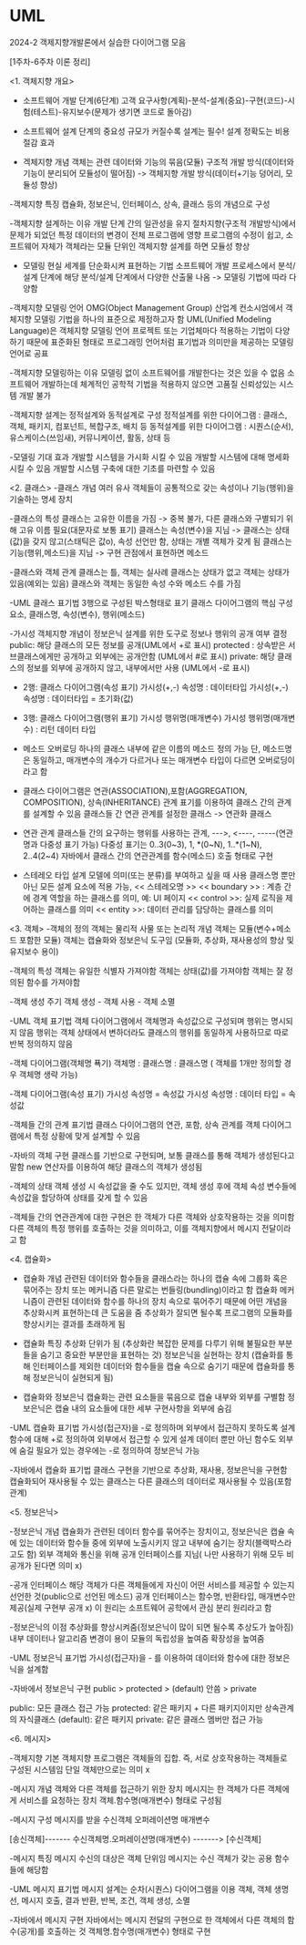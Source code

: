 # UML
2024-2 객제지향개발론에서 실습한 다이어그램 모음

[1주차-6주차 이론 정리]

<1. 객체지향 개요>

- 소프트웨어 개발 단계(6단계)
고객 요구사항(계획)-분석-설계(중요)-구현(코드)-시험(테스트)-유지보수(문제가 생기면 코드로 돌아감)

- 소프트웨어 설계 단계의 중요성
규모가 커질수록 설계는 필수!
설계 정확도는 비용 절감 효과

- 겍체지향 개념
객체는 관련 데이터와 기능의 묶음(모듈)
구조적 개발 방식(데이터와 기능이 분리되어 모듈성이 떨어짐) -> 객체지향 개발 방식(데이터+기능 덩어리, 모듈성 향상)

-객체지향 특징
캡슐화, 정보은닉, 인터페이스, 상속, 클래스 등의 개념으로 구성

-객체지향 설계하는 이유
개발 단계 간의 일관성을 유지
절차지향(구조적 개발방식)에서 문제가 되었던 특정 데이터의 변경이 전체 프로그램에 영향
프로그램의 수정이 쉽고, 소프트웨어 자체가 객체라는 모듈 단위인 객체지향 설계를 하면 모듈성 향상

- 모델링
현실 세계를 단순화시켜 표현하는 기법
소프트웨어 개발 프로세스에서 분석/설계 단계에 해당
분석/설계 단계에서 다양한 산출물 나옴 -> 모델링 기법에 따라 다양함

-객체지향 모델링 언어
OMG(Object Management Group) 산업계 컨소시엄에서 객체지향 모델링 기법을 하나의 표준으로 제정하고자 함
UML(Unified Modeling Language)은 객체지향 모델링 언어
프로젝트 또는 기업체마다 적용하는 기법이 다양하기 때문에 표준화된 형태로 프로그래밍 언어처럼 표기법과 의미만을 제공하는 모델링 언어로 공표

-객체지향 모델링하는 이유
모델링 없이 소프트웨어를 개발한다는 것은 있을 수 없음
소프트웨어 개발하는데 체계적인 공학적 기법을 적용하지 않으면 고품질 신뢰성있는 시스템 개발 불가

-객체지향 설계는 정적설계와 동적설계로 구성
정적설계를 위한 다이어그램 : 클래스, 객체, 패키지, 컴포넌트, 복합구조, 배치 등 
동적설계를 위한 다이어그램 : 시퀀스(순서), 유스케이스(쓰임새), 커뮤니케이션, 활동, 상태 등

-모델링 기대 효과
개발할 시스템을 가시화 시킬 수 있음
개발할 시스템에 대해 명세화 시킬 수 있음
개발할 시스템 구축에 대한 기초를 마련할 수 있음

<2. 클래스>
-클래스 개념
여러 유사 객체들이 공통적으로 갖는 속성이나 기능(행위)을 기술하는 명세 장치

-클래스의 특성
클래스는 고유한 이름을 가짐 -> 중복 불가, 다른 클래스와 구별되기 위해 고유 이름 필요(대문자로 보통 표기)
클래스는 속성(변수)을 지님 -> 클래스는 상태(값)을 갖지 않고(스태틱은 값o), 속성 선언만 함, 상태는 개별 객체가 갖게 됨
클래스는 기능(행위,메소드)을 지님 -> 구현 관점에서 표현하면 메소드

-클래스와 객체 관계
클래스는 틀, 객체는 실사례
클래스는 상태가 없고 객체는 상태가 있음(예외는 있음)
클래스와 객체는 동일한 속성 수와 메소드 수를 가짐

-UML 클래스 표기법
3행으로 구성된 박스형태로 표기
클래스 다이어그램의 핵심 구성 요소, 클래스명, 속성(변수), 행위(메소드)

-가시성
객체지향 개념이 정보은닉 설계를 위한 도구로 정보나 행위의 공개 여부 결정
public: 해당 클래스의 모든 정보를 공개(UML에서 +로 표시)
protected : 상속받은 서브클래스에게만 공개하고 외부에는 공개안함 (UML에서 #로 표시)
private: 해당 클래스의 정보를 외부에 공개하지 않고, 내부에서만 사용 (UML에서 -로 표시)

- 2행: 클래스 다이어그램(속성 표기)
가시성(+,-) 속성명 : 데이터타입 
가시성(+,-) 속성명 : 데이터타입 = 초기화(값)

- 3행: 클래스 다이어그램(행위 표기)
가시성 행위명(매개변수) 
가시성 행위명(매개변수) : 리턴 데이터 타입

- 메소드 오버로딩
하나의 클래스 내부에 같은 이름의 메소드 정의 가능
단, 메소드명은 동일하고, 매개변수의 개수가 다르거나 또는 매개변수 타입이 다르면 오버로딩이라고 함

- 클래스 다이어그램은 연관(ASSOCIATION),포함(AGGREGATION, COMPOSITION), 상속(INHERITANCE) 관계 표기를 이용하여 클래스 간의 관계를 설계할 수 있음
클래스들 간 연관 관계를 설정한 클래스 -> 연관화 클래스

- 연관 관계
클래스들 간의 요구하는 행위를 사용하는 관계, --->, <----, -----(연관명과 다중성 표기 가능)
다중성 표기는 0..3(0~3), 1,  *(0~N), 1..*(1~N), 2..4(2~4)
자바에서 클래스 간의 연관관계를 함수(메소드) 호출 형태로 구현

- 스테레오 타입
설계 모델에 의미(또는 분류)를 부여하고 싶을 때 사용
클래스명 뿐만 아닌 모든 설계 요소에 적용 가능, << 스테레오명 >>
<< boundary >> : 계층 간에 경계 역할을 하는 클래스를 의미, 예: UI 페이지
<< control >>: 실제 로직을 제어하는 클래스를 의미
<< entity >>: 데이터 관리를 담당하는 클래스를 의미

<3. 객체>
-객체의 정의
객체는 물리적 사물 또는 논리적 개념
객체는 모듈(변수+메소드 포함한 모듈)
객체는 캡슐화와 정보은닉 도구임 (모듈화, 추상화, 재사용성의 향상 및 유지보수 용이)

-객체의 특성
객체는 유일한 식별자 가져야함
객체는 상태(값)를 가져야함
객체는 잘 정의된 함수를 가져야함

-객체 생성 주기
객체 생성 - 객체 사용 - 객체 소멸

-UML 객체 표기법
객체 다이어그램에서 객체명과 속성값으로 구성되며 행위는 명시되지 않음
행위는 객체 상태에서 변하더라도 클래스의 행위를 동일하게 사용하므로 따로 반복 정의하지 않음

-객체 다이어그램(객체명 푝기)
객체명 : 클래스명
: 클래스명 ( 객체를 1개만 정의할 경우 객체명 생략 가능)

-객체 다이어그램(속성 표기)
가시성 속성명 = 속성값
가시성 속성명 : 데이터 타입 = 속성값

-객체들 간의 관계 표기법
클래스 다이어그램의 연관, 포함, 상속 관계를 객체 다이어그램에서 특정 상황에 맞게 설계할 수 있음

-자바의 객체 구현
클래스를 기반으로 구현되며, 보통 클래스를 통해 객체가 생성된다고 말함
new 연산자를 이용하여 해당 클래스의 객체가 생성됨

-객체의 상태
객체 생성 시 속성값을 줄 수도 있지만, 객체 생성 후에 객체 속성 변수들에 속성값을 할당하여 상태를 갖게 할 수 있음

-객체들 간의 연관관계에 대한 구현은 한 객체가 다른 객체와 상호작용하는 것을 의미함
다른 객체의 특정 행위를 호출하는 것을 의미하고, 이를 객체지향에서 메시지 전달이라고 함


<4. 캡슐화>
- 캡슐화 개념
관련된 데이터와 함수들을 클래스라는 하나의 캡슐 속에 그룹화 혹은 묶어주는 장치 또는 메커니즘
다른 말로는 번들링(bundling)이라고 함
캡슐화 메커니즘이 관련된 데이터와 함수를 하나의 장치 속으로 묶어주기 때문에 어떤 개념을 추상화시켜 표현하는데 큰 도움을 줌
추상화가 잘되면 될수록 프로그램의 모듈화를 향상시키는 결과를 초래하게 됨

- 캡슐화 특징
추상화 단위가 됨 (추상화란 복잡한 문제를 다루기 위해 불필요한 부분들을 숨기고 중요한 부분만을 표현하는 것)
정보은닉을 실현하는 장치 (캡슐화를 통해 인터페이스를 제외한 데이터와 함수들을 캡슐 속으로 숨기기 때문에 캡슐화를 통해 정보은닉이 실현되게 됨)

- 캡슐화와 정보은닉
캡슐화는 관련 요소들을 묶음으로 캡슐 내부와 외부를 구별함
정보은닉은 캡슐 내의 요소들에 대한 세부 구현사항을 외부에 숨김

-UML 캡슐화 표기법
가시성(접근자)을 -로 정의하며 외부에서 접근하지 못하도록 설계
함수에 대해 +로 정의하여 외부에서 접근할 수 있게 설계
데이터 뿐만 아닌 함수도 외부에 숨길 필요가 있는 경우에는 -로 정의하여 정보은닉 가능

-자바에서 캡슐화 표기법
클래스 구현을 기반으로 추상화, 재사용, 정보은닉을 구현함
캡슐화되어 재사용될 수 있는 클래스는 다른 클래스의 데이터로 재사용될 수 있음(포함 관계)

<5. 정보은닉>

-정보은닉 개념
캡슐화가 관련된 데이터 함수를 묶어주는 장치이고, 
정보은닉은 캡슐 속에 있는 데이터와 함수들 중에 외부에 노출시키지 않고 내부에 숨기는 장치(블랙박스라고도 함)
외부 객체와 통신을 위해 공개 인터페이스를 지님( 나만 사용하기 위해 모두 비공개가 된다면 의미 x)

-공개 인터페이스
해당 객체가 다른 객체들에게 자신이 어떤 서비스를 제공할 수 있는지 선언한 것(public으로 선언된 메소드)
공개 인터페이스는 함수명, 반환타입, 매개변수만 제공(실제 구현부 공개 x)
이 원리는 소프트웨어 공학에서 관심 분리 원리라고 함

-정보은닉의 이점
추상화를 향상시켜줌(정보은닉이 많이 되면 될수록 추상도가 높아짐)
내부 데이터나 알고리즘 변경이 용이
모듈의 독립성을 높여줌
확장성을 높여줌

-UML 정보은닉 표기법
가시성(접근자)을 - 를 이용하여 데이터와 함수에 대한 정보은닉을 설계함

-자바에서 정보은닉 구현
public > protected > (default) 안씀 > private

public: 모든 클래스 접근 가능
protected: 같은 패키지 + 다른 패키지이지만 상속관계의 자식클래스
(default): 같은 패키지
private: 같은 클래스 멤버만 접근 가능

<6. 메시지>

-객체지향 기본
객체지향 프로그램은 객체들의 집합. 즉, 서로 상호작용하는 객체들로 구성된 시스템임
단일 객체만으로는 의미 x

-메시지 개념
객체와 다른 객체를 접근하기 위한 장치
메시지는 한 객체가 다른 객체에게 서비스를 요청하는 장치
객체.함수명(매개변수) 형태로 구성됨

-메시지 구성
메시지를 받을 수신객체
오퍼레이션명
매개변수

[송신객체]------- 수신객체명.오퍼레이션명(매개변수) -------> [수신객체]

-메시지 특징
메시지 수신의 대상은 객체 단위임
메시지는 수신 객체가 갖는 공용 함수들에 해당함

-UML 메시지 표기법
메시지 설계는 순차(시퀀스) 다이어그램을 이용
객체, 객체 생명선, 메시지 호출, 결과 반환, 반복, 조건, 객체 생성, 소멸

-자바에서 메시지 구현
자바에서는 메시지 전달의 구현으로 한 객체에서 다른 객체의 함수(공개)를 호출하는 것
객체명.함수명(매개변수) 형태로 구현

